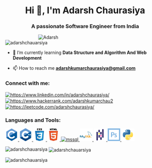
<h1 align="center">Hi 👋, I'm Adarsh Chaurasiya</h1>
<h3 align="center">A passionate Software Engineer from India</h3>
<img align="right" width=400 alt="Adarsh" src="https://thumbs.gfycat.com/RemarkableSnappyFallowdeer-size_restricted.gif">
<p align="left"> <img src="https://komarev.com/ghpvc/?username=adarshchauarsiya&label=Profile%20views&color=0e75b6&style=flat" alt="adarshchauarsiya" /> </p>

- 🌱 I’m currently learning **Data Structure and Algorithm And Web Development**

- 📫 How to reach me **adarshkumarchaurasiya@gmail.com**

<h3 align="left">Connect with me:</h3>
<p align="left">
<a href="https://linkedin.com/in/https://www.linkedin.com/in/adarshchaurasiya/" target="blank"><img align="center" src="https://raw.githubusercontent.com/rahuldkjain/github-profile-readme-generator/master/src/images/icons/Social/linked-in-alt.svg" alt="https://www.linkedin.com/in/adarshchaurasiya/" height="30" width="40" /></a>
<a href="https://www.hackerrank.com/https://www.hackerrank.com/adarshkumarchau2" target="blank"><img align="center" src="https://raw.githubusercontent.com/rahuldkjain/github-profile-readme-generator/master/src/images/icons/Social/hackerrank.svg" alt="https://www.hackerrank.com/adarshkumarchau2" height="30" width="40" /></a>
<a href="https://leetcode.com/adarshchaurasiya/" target="blank"><img align="center" src="https://raw.githubusercontent.com/rahuldkjain/github-profile-readme-generator/master/src/images/icons/Social/leet-code.svg" alt="https://leetcode.com/adarshchaurasiya/" height="30" width="40" /></a>
</p>

<h3 align="left">Languages and Tools:</h3>
<p align="left"> <a href="https://www.cprogramming.com/" target="_blank" rel="noreferrer"> <img src="https://raw.githubusercontent.com/devicons/devicon/master/icons/c/c-original.svg" alt="c" width="40" height="40"/> </a> <a href="https://www.w3schools.com/cpp/" target="_blank" rel="noreferrer"> <img src="https://raw.githubusercontent.com/devicons/devicon/master/icons/cplusplus/cplusplus-original.svg" alt="cplusplus" width="40" height="40"/> </a> <a href="https://www.w3schools.com/css/" target="_blank" rel="noreferrer"> <img src="https://raw.githubusercontent.com/devicons/devicon/master/icons/css3/css3-original-wordmark.svg" alt="css3" width="40" height="40"/> </a> <a href="https://www.w3.org/html/" target="_blank" rel="noreferrer"> <img src="https://raw.githubusercontent.com/devicons/devicon/master/icons/html5/html5-original-wordmark.svg" alt="html5" width="40" height="40"/> </a> <a href="https://www.microsoft.com/en-us/sql-server" target="_blank" rel="noreferrer"> <img src="https://www.svgrepo.com/show/303229/microsoft-sql-server-logo.svg" alt="mssql" width="40" height="40"/> </a> <a href="https://www.mysql.com/" target="_blank" rel="noreferrer"> <img src="https://raw.githubusercontent.com/devicons/devicon/master/icons/mysql/mysql-original-wordmark.svg" alt="mysql" width="40" height="40"/> </a> <a href="https://pandas.pydata.org/" target="_blank" rel="noreferrer"> <img src="https://raw.githubusercontent.com/devicons/devicon/2ae2a900d2f041da66e950e4d48052658d850630/icons/pandas/pandas-original.svg" alt="pandas" width="40" height="40"/> </a> <a href="https://www.photoshop.com/en" target="_blank" rel="noreferrer"> <img src="https://raw.githubusercontent.com/devicons/devicon/master/icons/photoshop/photoshop-line.svg" alt="photoshop" width="40" height="40"/> </a> <a href="https://www.python.org" target="_blank" rel="noreferrer"> <img src="https://raw.githubusercontent.com/devicons/devicon/master/icons/python/python-original.svg" alt="python" width="40" height="40"/> </a> </p>

<p><img align="left" src="https://github-readme-stats.vercel.app/api/top-langs?username=adarshchauarsiya&show_icons=true&locale=en&layout=compact" alt="adarshchauarsiya" /></p>

<p>&nbsp;<img align="center" src="https://github-readme-stats.vercel.app/api?username=adarshchauarsiya&show_icons=true&locale=en" alt="adarshchauarsiya" /></p>

<p><img align="center" src="https://github-readme-streak-stats.herokuapp.com/?user=adarshchauarsiya&" alt="adarshchauarsiya" /></p>

